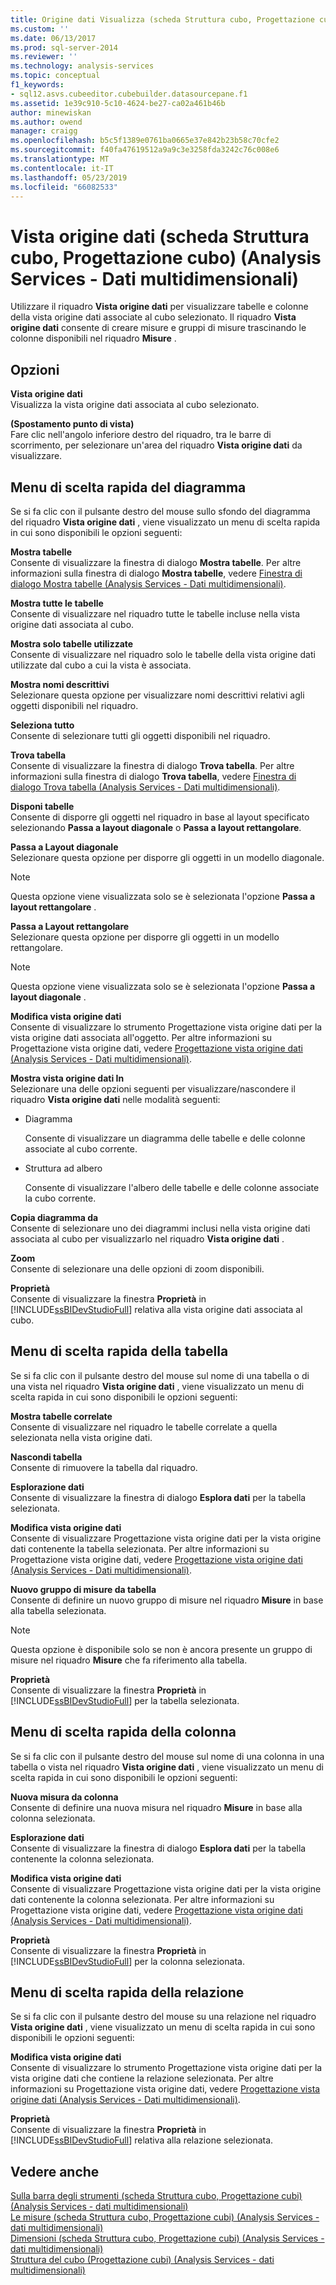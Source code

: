 ```yaml
---
title: Origine dati Visualizza (scheda Struttura cubo, Progettazione cubi) (Analysis Services - dati multidimensionali) | Microsoft Docs
ms.custom: ''
ms.date: 06/13/2017
ms.prod: sql-server-2014
ms.reviewer: ''
ms.technology: analysis-services
ms.topic: conceptual
f1_keywords:
- sql12.asvs.cubeeditor.cubebuilder.datasourcepane.f1
ms.assetid: 1e39c910-5c10-4624-be27-ca02a461b46b
author: minewiskan
ms.author: owend
manager: craigg
ms.openlocfilehash: b5c5f1389e0761ba0665e37e842b23b58c70cfe2
ms.sourcegitcommit: f40fa47619512a9a9c3e3258fda3242c76c008e6
ms.translationtype: MT
ms.contentlocale: it-IT
ms.lasthandoff: 05/23/2019
ms.locfileid: "66082533"
---
```

# <a name="data-source-view-cube-structure-tab-cube-designer-analysis-services---multidimensional-data"></a>Vista origine dati (scheda Struttura cubo, Progettazione cubo) (Analysis Services - Dati multidimensionali)
  Utilizzare il riquadro **Vista origine dati** per visualizzare tabelle e colonne della vista origine dati associate al cubo selezionato. Il riquadro **Vista origine dati** consente di creare misure e gruppi di misure trascinando le colonne disponibili nel riquadro **Misure** .  
  
## <a name="options"></a>Opzioni  
 **Vista origine dati**  
 Visualizza la vista origine dati associata al cubo selezionato.  
  
 **(Spostamento punto di vista)**  
 Fare clic nell'angolo inferiore destro del riquadro, tra le barre di scorrimento, per selezionare un'area del riquadro **Vista origine dati** da visualizzare.  
  
## <a name="diagram-context-menu"></a>Menu di scelta rapida del diagramma  
 Se si fa clic con il pulsante destro del mouse sullo sfondo del diagramma del riquadro **Vista origine dati** , viene visualizzato un menu di scelta rapida in cui sono disponibili le opzioni seguenti:  
  
 **Mostra tabelle**  
 Consente di visualizzare la finestra di dialogo **Mostra tabelle**. Per altre informazioni sulla finestra di dialogo **Mostra tabelle**, vedere [Finestra di dialogo Mostra tabelle &#40;Analysis Services - Dati multidimensionali&#41;](show-table-dialog-box-analysis-services-multidimensional-data.md).  
  
 **Mostra tutte le tabelle**  
 Consente di visualizzare nel riquadro tutte le tabelle incluse nella vista origine dati associata al cubo.  
  
 **Mostra solo tabelle utilizzate**  
 Consente di visualizzare nel riquadro solo le tabelle della vista origine dati utilizzate dal cubo a cui la vista è associata.  
  
 **Mostra nomi descrittivi**  
 Selezionare questa opzione per visualizzare nomi descrittivi relativi agli oggetti disponibili nel riquadro.  
  
 **Seleziona tutto**  
 Consente di selezionare tutti gli oggetti disponibili nel riquadro.  
  
 **Trova tabella**  
 Consente di visualizzare la finestra di dialogo **Trova tabella**. Per altre informazioni sulla finestra di dialogo **Trova tabella**, vedere [Finestra di dialogo Trova tabella &#40;Analysis Services - Dati multidimensionali&#41;](find-table-dialog-box-analysis-services-multidimensional-data.md).  
  
 **Disponi tabelle**  
 Consente di disporre gli oggetti nel riquadro in base al layout specificato selezionando **Passa a layout diagonale** o **Passa a layout rettangolare**.  
  
 **Passa a Layout diagonale**  
 Selezionare questa opzione per disporre gli oggetti in un modello diagonale.  
  
> [!NOTE]  
>  Questa opzione viene visualizzata solo se è selezionata l'opzione **Passa a layout rettangolare** .  
  
 **Passa a Layout rettangolare**  
 Selezionare questa opzione per disporre gli oggetti in un modello rettangolare.  
  
> [!NOTE]  
>  Questa opzione viene visualizzata solo se è selezionata l'opzione **Passa a layout diagonale** .  
  
 **Modifica vista origine dati**  
 Consente di visualizzare lo strumento Progettazione vista origine dati per la vista origine dati associata all'oggetto. Per altre informazioni su Progettazione vista origine dati, vedere [Progettazione vista origine dati &#40;Analysis Services - Dati multidimensionali&#41;](data-source-view-designer-analysis-services-multidimensional-data.md).  
  
 **Mostra vista origine dati In**  
 Selezionare una delle opzioni seguenti per visualizzare/nascondere il riquadro **Vista origine dati** nelle modalità seguenti:  
  
-   Diagramma  
  
     Consente di visualizzare un diagramma delle tabelle e delle colonne associate al cubo corrente.  
  
-   Struttura ad albero  
  
     Consente di visualizzare l'albero delle tabelle e delle colonne associate la cubo corrente.  
  
 **Copia diagramma da**  
 Consente di selezionare uno dei diagrammi inclusi nella vista origine dati associata al cubo per visualizzarlo nel riquadro **Vista origine dati** .  
  
 **Zoom**  
 Consente di selezionare una delle opzioni di zoom disponibili.  
  
 **Proprietà**  
 Consente di visualizzare la finestra **Proprietà** in [!INCLUDE[ssBIDevStudioFull](../includes/ssbidevstudiofull-md.md)] relativa alla vista origine dati associata al cubo.  
  
## <a name="table-context-menu"></a>Menu di scelta rapida della tabella  
 Se si fa clic con il pulsante destro del mouse sul nome di una tabella o di una vista nel riquadro **Vista origine dati** , viene visualizzato un menu di scelta rapida in cui sono disponibili le opzioni seguenti:  
  
 **Mostra tabelle correlate**  
 Consente di visualizzare nel riquadro le tabelle correlate a quella selezionata nella vista origine dati.  
  
 **Nascondi tabella**  
 Consente di rimuovere la tabella dal riquadro.  
  
 **Esplorazione dati**  
 Consente di visualizzare la finestra di dialogo **Esplora dati** per la tabella selezionata.  
  
 **Modifica vista origine dati**  
 Consente di visualizzare Progettazione vista origine dati per la vista origine dati contenente la tabella selezionata. Per altre informazioni su Progettazione vista origine dati, vedere [Progettazione vista origine dati &#40;Analysis Services - Dati multidimensionali&#41;](data-source-view-designer-analysis-services-multidimensional-data.md).  
  
 **Nuovo gruppo di misure da tabella**  
 Consente di definire un nuovo gruppo di misure nel riquadro **Misure** in base alla tabella selezionata.  
  
> [!NOTE]  
>  Questa opzione è disponibile solo se non è ancora presente un gruppo di misure nel riquadro **Misure** che fa riferimento alla tabella.  
  
 **Proprietà**  
 Consente di visualizzare la finestra **Proprietà** in [!INCLUDE[ssBIDevStudioFull](../includes/ssbidevstudiofull-md.md)] per la tabella selezionata.  
  
## <a name="column-context-menu"></a>Menu di scelta rapida della colonna  
 Se si fa clic con il pulsante destro del mouse sul nome di una colonna in una tabella o vista nel riquadro **Vista origine dati** , viene visualizzato un menu di scelta rapida in cui sono disponibili le opzioni seguenti:  
  
 **Nuova misura da colonna**  
 Consente di definire una nuova misura nel riquadro **Misure** in base alla colonna selezionata.  
  
 **Esplorazione dati**  
 Consente di visualizzare la finestra di dialogo **Esplora dati** per la tabella contenente la colonna selezionata.  
  
 **Modifica vista origine dati**  
 Consente di visualizzare Progettazione vista origine dati per la vista origine dati contenente la colonna selezionata. Per altre informazioni su Progettazione vista origine dati, vedere [Progettazione vista origine dati &#40;Analysis Services - Dati multidimensionali&#41;](data-source-view-designer-analysis-services-multidimensional-data.md).  
  
 **Proprietà**  
 Consente di visualizzare la finestra **Proprietà** in [!INCLUDE[ssBIDevStudioFull](../includes/ssbidevstudiofull-md.md)] per la colonna selezionata.  
  
## <a name="relationship-context-menu"></a>Menu di scelta rapida della relazione  
 Se si fa clic con il pulsante destro del mouse su una relazione nel riquadro **Vista origine dati** , viene visualizzato un menu di scelta rapida in cui sono disponibili le opzioni seguenti:  
  
 **Modifica vista origine dati**  
 Consente di visualizzare lo strumento Progettazione vista origine dati per la vista origine dati che contiene la relazione selezionata. Per altre informazioni su Progettazione vista origine dati, vedere [Progettazione vista origine dati &#40;Analysis Services - Dati multidimensionali&#41;](data-source-view-designer-analysis-services-multidimensional-data.md).  
  
 **Proprietà**  
 Consente di visualizzare la finestra **Proprietà** in [!INCLUDE[ssBIDevStudioFull](../includes/ssbidevstudiofull-md.md)] relativa alla relazione selezionata.  
  
## <a name="see-also"></a>Vedere anche  
 [Sulla barra degli strumenti &#40;scheda Struttura cubo, Progettazione cubi&#41; &#40;Analysis Services - dati multidimensionali&#41;](toolbar-cube-structure-cube-designer-analysis-services-multidimensional-data.md)   
 [Le misure &#40;scheda Struttura cubo, Progettazione cubi&#41; &#40;Analysis Services - dati multidimensionali&#41;](measures-cube-structure-cube-designer-analysis-services-multidimensional-data.md)   
 [Dimensioni &#40;scheda Struttura cubo, Progettazione cubi&#41; &#40;Analysis Services - dati multidimensionali&#41;](dimensions-cube-structure-cube-designer-analysis-services-multidimensional-data.md)   
 [Struttura del cubo &#40;Progettazione cubi&#41; &#40;Analysis Services - dati multidimensionali&#41;](cube-structure-cube-designer-analysis-services-multidimensional-data.md)  
  
  
